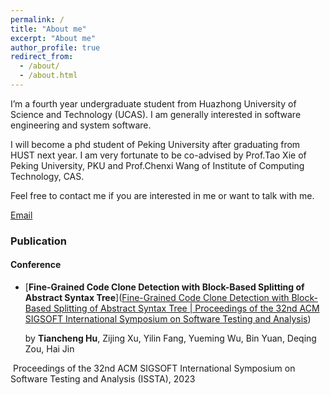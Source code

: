 ```yaml
---
permalink: /
title: "About me"
excerpt: "About me"
author_profile: true
redirect_from: 
  - /about/
  - /about.html
---
```


I’m a fourth year undergraduate student from Huazhong University of Science and Technology (UCAS). I am generally interested in software engineering and system software.

I will become a phd student of Peking University after graduating from HUST next year. I am very fortunate to be co-advised by Prof.Tao Xie of Peking University, PKU and Prof.Chenxi Wang of Institute of Computing Technology, CAS.

Feel free to contact me if you are interested in me or want to talk with me.

[Email](mailto:u202012050@hust.edu.cn)

### Publication 

#### Conference

- [**Fine-Grained Code Clone Detection with Block-Based Splitting of Abstract Syntax Tree**]([Fine-Grained Code Clone Detection with Block-Based Splitting of Abstract Syntax Tree | Proceedings of the 32nd ACM SIGSOFT International Symposium on Software Testing and Analysis](https://dl.acm.org/doi/10.1145/3597926.3598040))

  by **Tiancheng Hu**, Zijing Xu, Yilin Fang, Yueming Wu, Bin Yuan, Deqing Zou, Hai Jin

​  Proceedings of the 32nd ACM SIGSOFT International Symposium on Software Testing and Analysis (ISSTA), 2023
